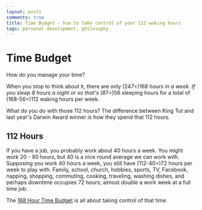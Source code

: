 ```yaml
---
layout: posts
comments: true
title: Time Budget - how to take control of your 112 waking hours
tags: personal development, philosophy
---
```


# Time Budget #

How do you manage your time? 

When you stop to think about it, there are only (24*7=)168 hours in a week. If you sleep 8 hours a night or so that's (8*7=)56 sleeping hours for a total of (168-56=)112 waking hours per week.

What do you do with those 112 hours? The difference between King Tut and last year's Darwin Award winner is how they spend that 112 hours. 

## 112 Hours

If you have a job, you probably work about 40 hours a week. You might work 20 - 80 hours, but 40 is a nice round average we can work with. Supposing you work 40 hours a week, you still have (112-40=)72 hours per week to play with. Family, school, church, hobbies, sports, TV, Facebook, napping, shopping, commuting, cooking, traveling, washing dishes, and perhaps downtime occupies 72 hours; almost *double* a work week at a full time job. 


The [168 Hour Time Budget](https://docs.google.com/spreadsheets/d/1YxJ6wGGUk96KHh-Q_G-1POAyTQsckzl6fy_87ag7v58/edit) is all about taking control of that time. 

